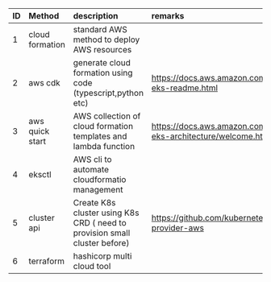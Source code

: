 | ID | Method        | description    | remarks     
| ---|:------------- | :-------------|:---- |
| 1|cloud formation | standard AWS method to deploy AWS resources||||
| 2|aws cdk| generate cloud formation using code (typescript,python etc) | https://docs.aws.amazon.com/cdk/api/latest/docs/aws-eks-readme.html|||
| 3|aws quick start|AWS collection of cloud formation templates and lambda function| https://docs.aws.amazon.com/quickstart/latest/amazon-eks-architecture/welcome.html  |||
| 4|eksctl | AWS cli to automate cloudformatio management ||||
| 5|cluster api| Create K8s cluster using K8s CRD ( need to provision small cluster before)|https://github.com/kubernetes-sigs/cluster-api-provider-aws|
| 6|terraform | hashicorp multi cloud tool||||
